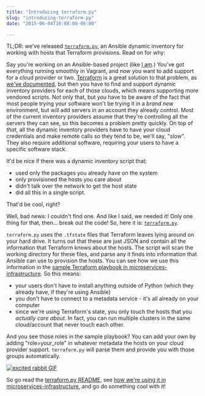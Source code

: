 ```yaml
---
title: "Introducing terraform.py"
slug: "introducing-terraform-py"
date: "2015-06-04T10:08:00-06:00"

---
```

TL;DR: we've released
[`terraform.py`](https://github.com/ciscocloud/terraform.py), an Ansible dynamic
inventory for working with hosts that Terraform provisions. Read on for why:

Say you're working on an Ansible-based project (like
[I am](https://github.com/CiscoCloud/microservices-infrastructure).) You've got
everything running smoothly in Vagrant, and now you want to add support for a
cloud provider or two. [Terraform](https://www.terraform.io) is a great solution
to that problem, as
[we've documented](https://microservices-infrastructure.readthedocs.org/en/latest/getting_started/index.html#provisioning-cloud-hosts),
but then you have to find and support dynamic inventory providers for each of
those clouds, which means supporting more vendored scripts. Not only that, but
you have to be aware of the fact that most people trying your software won't be
trying it in a *brand new* environment, but will add servers in an account they
already control. Most of the current inventory providers assume that they're
controlling all the servers they can see, so this becomes a problem pretty
quickly. On top of *that*, all the dynamic inventory providers have to have your
cloud credentials and make remote calls so they tend to be, we'll say, "slow".
They also require additional software, requiring your users to have a specific
software stack.

<!--more-->


It'd be nice if there was a dynamic inventory script that:

 - used only the packages you already have on the system
 - only provisioned the hosts you care about
 - didn't talk over the network to get the host state
 - did all this in a single script.
 
That'd be cool, right?

Well, bad news: I couldn't find one. And like I said, we needed it! Only one
thing for that, then… break out the code! So, here it is:
[`terraform.py`](https://github.com/ciscocloud/terraform.py).

`terraform.py` uses the `.tfstate` files that Terraform leaves lying around on
your hard drive. It turns out that these are just JSON and contain all the
information that Terraform knows about the hosts. The script will scan the
working directory for these files, and parse any it finds into information that
Ansible can use to provision the hosts. You can see how we use this information
in the
[sample Terraform playbook in microservices-infrastructure](https://github.com/CiscoCloud/microservices-infrastructure/blob/master/terraform.sample.yml).
So this means:

 - your users don't have to install anything outside of Python (which they
   already have, if they're using Ansible)
 - you don't have to connect to a metadata service - it's all already on your
   computer
 - since we're using Terraform's state, you only touch the hosts that you
   *actually care about*. In fact, you can run multiple clusters in the same
   cloud/account that never touch each other.

And you see those roles in the sample playbook? You can add your own by adding
"role=your_role" in whatever metadata the hosts on your cloud provider support.
`terraform.py` will parse them and provide you with those groups automatically.

[![excited rabbit GIF](https://media.giphy.com/media/q5iwtmYTOjs7S/giphy.gif)](https://giphy.com/gifs/excited-bunny-squee-q5iwtmYTOjs7S)

So go read the
[terraform.py README](https://github.com/ciscocloud/terraform.py), see
[how we're using it in microservices-infrastructure](http://microservices-infrastructure.readthedocs.org/en/latest/getting_started/index.html),
and go do something cool with it!

